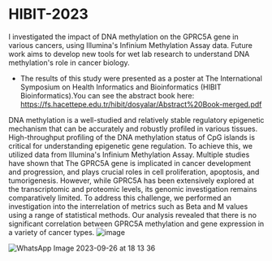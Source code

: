 # HIBIT-2023

I investigated the impact of DNA methylation on the GPRC5A gene in various cancers, using Illumina's Infinium Methylation Assay data. Future work aims to develop new tools for wet lab research to understand DNA methylation's role in cancer biology.

- The results of this study were presented as a poster at The International Symposium on Health Informatics and Bioinformatics (HIBIT Bioinformatics).You can see the abstract book here: https://fs.hacettepe.edu.tr/hibit/dosyalar/Abstract%20Book-merged.pdf


DNA methylation is a well-studied and relatively stable regulatory epigenetic mechanism that can be accurately and robustly profiled in various tissues. High-throughput profiling of the DNA methylation status of CpG islands is critical for understanding epigenetic gene regulation. To achieve this, we utilized data from Illumina's Infinium Methylation Assay. Multiple studies have shown that The GPRC5A gene is implicated in cancer development and progression, and plays crucial roles in cell proliferation, apoptosis, and tumorigenesis. However, while GPRC5A has been extensively explored at the transcriptomic and proteomic levels, its genomic investigation remains comparatively limited. To address this challenge, we performed an investigation into the interrelation of metrics such as Beta and M values using a range of statistical methods. Our analysis revealed that there is no significant correlation between GPRC5A methylation and gene expression in a variety of cancer types. 
![image](https://github.com/melikeguler99/H-B-T-23/assets/121449569/cbef241a-bfe9-4f74-8691-7a9dd1893379)


![WhatsApp Image 2023-09-26 at 18 13 36](https://github.com/melikeguler99/H-B-T-23/assets/121449569/e0da88ba-e464-4a3b-81d7-3de429c77aa8)


